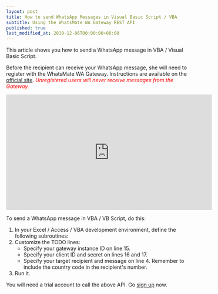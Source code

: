 ```yaml
---
layout: post
title: How to send WhatsApp Messages in Visual Basic Script / VBA
subtitle: Using the WhatsMate WA Gateway REST API
published: true
last_modified_at: 2019-12-06T00:00:00+08:00
---
```


This article shows you how to send a WhatsApp message in VBA / Visual Basic Script.

Before the recipient can receive your WhatsApp message, she will need to register with the WhatsMate WA Gateway. Instructions are available on the [official site](https://www.whatsmate.net/whatsapp-gateway-api.html). <span style="color:red">*Unregistered users will never receive messages from the Gateway.*</span>


<iframe width="560" height="315" src="https://www.youtube.com/embed/WLg61BEj-FA?rel=0&cc_load_policy=1" frameborder="0" allowfullscreen></iframe>


To send a WhatsApp message in VBA / VB Script, do this:

1. In your Excel / Access / VBA development environment, define the following subroutines:  <script src="https://gist.github.com/whatsmate/dd1a1b80342b87f778ef732bb5a12582.js"></script>
2. Customize the TODO lines:
   * Specify your gateway instance ID on line 15.
   * Specify your client ID and secret on lines 16 and 17.
   * Specify your target recipient and message on line 4. Remember to include the country code in the recipient's number.
3. Run it.


You will need a trial account to call the above API. Go [sign up](https://www.whatsmate.net/whatsapp-gateway-api.html) now.



<br>
<script async src="//pagead2.googlesyndication.com/pagead/js/adsbygoogle.js"></script>
<ins class="adsbygoogle"
     style="display:inline-block;width:728px;height:90px"
     data-ad-client="ca-pub-7383487179928477"
     data-ad-slot="6959057004"></ins>
<script>
(adsbygoogle = window.adsbygoogle || []).push({});
</script>
<br>

